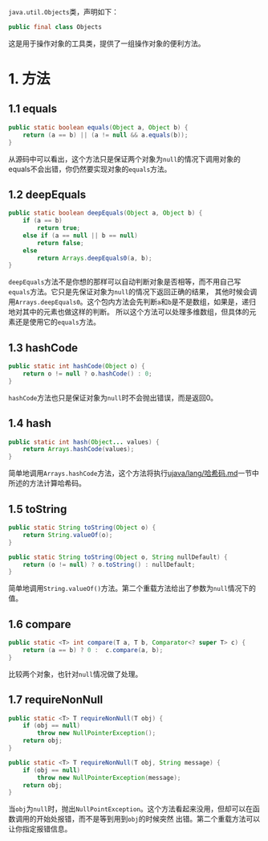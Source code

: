 `java.util.Objects`类，声明如下：
```java
public final class Objects
```
这是用于操作对象的工具类，提供了一组操作对象的便利方法。

# 1. 方法

## 1.1 equals
```java
public static boolean equals(Object a, Object b) {
    return (a == b) || (a != null && a.equals(b));
}
```
从源码中可以看出，这个方法只是保证两个对象为`null`的情况下调用对象的equals不会出错，你仍然要实现对象的`equals`方法。

## 1.2 deepEquals
```java
public static boolean deepEquals(Object a, Object b) {
    if (a == b)
        return true;
    else if (a == null || b == null)
        return false;
    else
        return Arrays.deepEquals0(a, b);
}
```
`deepEquals`方法不是你想的那样可以自动判断对象是否相等，而不用自己写`equals`方法。它只是先保证对象为`null`的情况下返回正确的结果，
其他时候会调用`Arrays.deepEquals0`。这个包内方法会先判断`a`和`b`是不是数组，如果是，递归地对其中的元素也做这样的判断。
所以这个方法可以处理多维数组，但具体的元素还是使用它的`equals`方法。

## 1.3 hashCode
```java
public static int hashCode(Object o) {
    return o != null ? o.hashCode() : 0;
}
```
`hashCode`方法也只是保证对象为`null`时不会抛出错误，而是返回0。

## 1.4 hash
```java
public static int hash(Object... values) {
    return Arrays.hashCode(values);
}
```
简单地调用`Arrays.hashCode`方法，这个方法将执行[ujava/lang/哈希码.md][hashCode]一节中所述的方法计算哈希码。

## 1.5 toString
```java
public static String toString(Object o) {
    return String.valueOf(o);
}

public static String toString(Object o, String nullDefault) {
    return (o != null) ? o.toString() : nullDefault;
}
```
简单地调用`String.valueOf()`方法。第二个重载方法给出了参数为`null`情况下的值。

## 1.6 compare
```java
public static <T> int compare(T a, T b, Comparator<? super T> c) {
    return (a == b) ? 0 :  c.compare(a, b);
}
```
比较两个对象，也针对`null`情况做了处理。

## 1.7 requireNonNull
```java
public static <T> T requireNonNull(T obj) {
    if (obj == null)
        throw new NullPointerException();
    return obj;
}

public static <T> T requireNonNull(T obj, String message) {
    if (obj == null)
        throw new NullPointerException(message);
    return obj;
}
```
当`obj`为`null`时，抛出`NullPointException`。这个方法看起来没用，但却可以在函数调用的开始处报错，而不是等到用到`obj`的时候突然
出错。第二个重载方法可以让你指定报错信息。


[hashCode]: ../lang/哈希码.md
